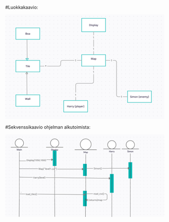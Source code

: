 #Luokkakaavio:
 
![Luokkakaavio](/dokumentaatio/luokkakaavio.png)
 
#Sekvenssikaavio ohjelman alkutoimista:
 
![Sekvenssikaavio](/dokumentaatio/sekvenssikaavio.png)
